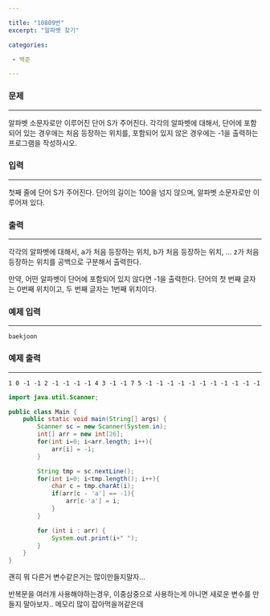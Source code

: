 ```yaml
---

title: "10809번"
excerpt: "알파벳 찾기"

categories:

 - 백준 

---
```


### 문제

---

알파벳 소문자로만 이루어진 단어 S가 주어진다. 각각의 알파벳에 대해서, 단어에 포함되어 있는 경우에는 처음 등장하는 위치를, 포함되어 있지 않은 경우에는 -1을 출력하는 프로그램을 작성하시오.



### 입력

---

첫째 줄에 단어 S가 주어진다. 단어의 길이는 100을 넘지 않으며, 알파벳 소문자로만 이루어져 있다.



### 출력

---

각각의 알파벳에 대해서, a가 처음 등장하는 위치, b가 처음 등장하는 위치, ... z가 처음 등장하는 위치를 공백으로 구분해서 출력한다.

만약, 어떤 알파벳이 단어에 포함되어 있지 않다면 -1을 출력한다. 단어의 첫 번째 글자는 0번째 위치이고, 두 번째 글자는 1번째 위치이다.



### 예제 입력

---

```
baekjoon
```



### 예제 출력

---

```
1 0 -1 -1 2 -1 -1 -1 -1 4 3 -1 -1 7 5 -1 -1 -1 -1 -1 -1 -1 -1 -1 -1 -1
```





```java
import java.util.Scanner;

public class Main {
    public static void main(String[] args) {
        Scanner sc = new Scanner(System.in);
        int[] arr = new int[26];
        for(int i=0; i<arr.length; i++){
            arr[i] = -1;
        }

        String tmp = sc.nextLine();
        for(int i=0; i<tmp.length(); i++){
            char c = tmp.charAt(i);
            if(arr[c - 'a'] == -1){
                arr[c-'a'] = i;
            }
        }

        for (int i : arr) {
            System.out.print(i+" ");
        }
    }
}
```

괜히 뭐 다른거 변수같은거는 많이만들지말자...

반복문을 여러개 사용해야하는경우, 이중삼중으로 사용하는게 아니면 새로운 변수를 만들지 말아보자.. 메모리 많이 잡아먹을꺼같은데

